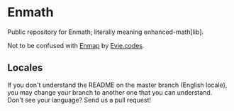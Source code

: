 # Enmath

Public repository for Enmath; literally meaning enhanced-math[lib].

Not to be confused with [Enmap](https://github.com/eslachance/enmap) by [Evie.codes](https://github.com/eslachance).

## Locales

If you don't understand the README on the master branch (English locale), you may change your branch to another one that you can understand.  
Don't see your language? Send us a pull request!

